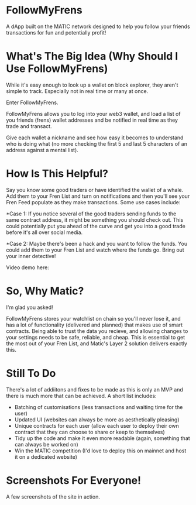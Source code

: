 # FollowMyFrens
A dApp built on the MATIC network designed to help you follow your friends transactions for fun and potentially profit!

# What's The Big Idea (Why Should I Use FollowMyFrens)
While it's easy enough to look up a wallet on block explorer, they aren't simple to track. Especially not in real time or many at once.

Enter FollowMyFrens.

FollowMyFrens allows you to log into your web3 wallet, and load a list of you friends (frens) wallet addresses and be notified in real time as they trade and transact.

Give each wallet a nickname and see how easy it becomes to understand who is doing what (no more checking the first 5 and last 5 characters of an address against a mental list).

# How Is This Helpful?
Say you know some good traders or have identified the wallet of a whale. Add them to your Fren List and turn on notifications and then you'll see your Fren Feed populate as they make transactions. Some use cases include:

*Case 1: If you notice several of the good traders sending funds to the same contract address, it might be something you should check out. This could potentially put you ahead of the curve and get you into a good trade before it's all over social media.

*Case 2: Maybe there's been a hack and you want to follow the funds. You could add them to your Fren List and watch where the funds go. Bring out your inner detective!

Video demo here: <link>


# So, Why Matic?
I'm glad you asked!

FollowMyFrens stores your watchlist on chain so you'll never lose it, and has a lot of functionality (delivered and planned) that makes use of smart contracts. Being able to trust the data you recieve, and allowing changes to your settings needs to be safe, reliable, and cheap. This is essential to get the most out of your Fren List, and Matic's Layer 2 solution delivers exactly this.

# Still To Do
There's a lot of addiitons and fixes to be made as this is only an MVP and there is much more that can be achieved. A short list includes:
* Batching of customisations (less transactions and waiting time for the user)
* Updated UI (websites can always be more as aesthetically pleasing)
* Unique contracts for each user (allow each user to deploy their own contract that they can choose to share or keep to themselves)
* Tidy up the code and make it even more readable (again, something that can always be worked on)
* Win the MATIC competition (I'd love to deploy this on mainnet and host it on a dedicated website)


# Screenshots For Everyone!
A few screenshots of the site in action.

